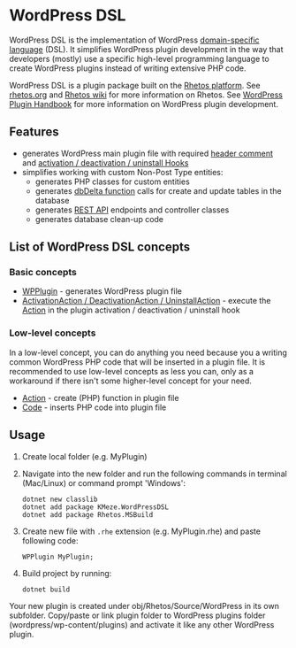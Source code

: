 # WordPress DSL

WordPress DSL is the implementation of WordPress [domain-specific language](https://en.wikipedia.org/wiki/Domain-specific_language) (DSL). It simplifies WordPress plugin development in the way that developers (mostly) use a specific high-level programming language to create WordPress plugins instead of writing extensive PHP code.

WordPress DSL is a plugin package
built on the [Rhetos platform](https://github.com/Rhetos/Rhetos). See [rhetos.org](http://www.rhetos.org/)
and [Rhetos wiki](https://github.com/Rhetos/Rhetos/wiki) for more information on Rhetos. 
See [WordPress Plugin Handbook](https://developer.wordpress.org/plugins/) for more information on WordPress plugin
development.

## Features

* generates WordPress main plugin file with
  required [header comment](https://developer.wordpress.org/plugins/plugin-basics/header-requirements/) and [activation / deactivation / uninstall Hooks](https://developer.wordpress.org/plugins/plugin-basics/activation-deactivation-hooks/)
* simplifies working with custom Non-Post Type entities:
    * generates PHP classes for custom entities
    * generates [dbDelta function](https://developer.wordpress.org/reference/functions/dbdelta/) calls for create and
      update tables in the database
    * generates [REST API](https://developer.wordpress.org/rest-api/) endpoints and controller classes
    * generates database clean-up code

## List of WordPress DSL concepts

### Basic concepts

* [WPPlugin](Docs/WPPlugin.md) - generates WordPress plugin file
* [ActivationAction / DeactivationAction / UninstallAction](Docs/ActivationAction-DeactivationAction-UninstallAction.md) - execute the [Action](Docs/Action.md) in the plugin activation / deactivation / uninstall hook

### Low-level concepts

In a low-level concept, you can do anything you need because you a writing common WordPress PHP code that will be inserted in a plugin file. It is recommended to use low-level concepts as less you can, only as a workaround if there isn't some higher-level concept for your need.

* [Action](Docs/Action.md) - create (PHP) function in plugin file
* [Code](Docs/Code.md) - inserts PHP code into plugin file

## Usage

1. Create local folder (e.g. MyPlugin)
2. Navigate into the new folder and run the following commands in terminal (Mac/Linux) or command prompt 'Windows':
    ```
    dotnet new classlib
    dotnet add package KMeze.WordPressDSL
    dotnet add package Rhetos.MSBuild
    ```

3. Create new file with `.rhe` extension (e.g. MyPlugin.rhe) and paste following code:
    ```
    WPPlugin MyPlugin;
    ```
4. Build project by running:
    ```
    dotnet build
    ```

Your new plugin is created under obj/Rhetos/Source/WordPress in its own subfolder. Copy/paste or link plugin folder to WordPress plugins folder (wordpress/wp-content/plugins) and activate it like any other WordPress plugin.

